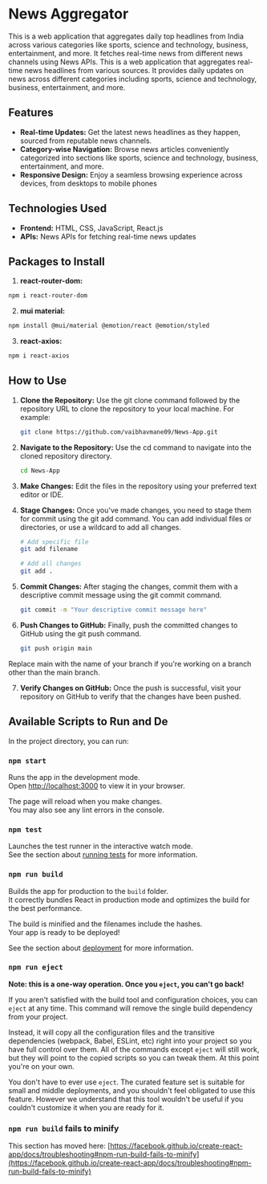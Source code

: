 # News Aggregator

This is a web application that aggregates daily top headlines from India across various categories like sports, science and technology, business, entertainment, and more. It fetches real-time news from different news channels using News APIs.
This is a web application that aggregates real-time news headlines from various sources. It provides daily updates on news across different categories including sports, science and technology, business, entertainment, and more.

## Features

- **Real-time Updates:** Get the latest news headlines as they happen, sourced from reputable news channels.
- **Category-wise Navigation:** Browse news articles conveniently categorized into sections like sports, science and technology, business, entertainment, and more.
- **Responsive Design:** Enjoy a seamless browsing experience across devices, from desktops to mobile phones

## Technologies Used

- **Frontend:** HTML, CSS, JavaScript, React.js
- **APIs:** News APIs for fetching real-time news updates

##  Packages to Install

1. **react-router-dom:**
```bash
npm i react-router-dom
```
2. **mui material:**
```bash
npm install @mui/material @emotion/react @emotion/styled
```
3. **react-axios:**
```bash
npm i react-axios
```

## How to Use

1. **Clone the Repository:** Use the git clone command followed by the repository URL to clone the repository to your local machine. For example:
   ```bash
   git clone https://github.com/vaibhavmane09/News-App.git
   ```
2. **Navigate to the Repository:** Use the cd command to navigate into the cloned repository directory.
    ```bash
   cd News-App
   ```
3.  **Make Changes:** Edit the files in the repository using your preferred text editor or IDE.

4. **Stage Changes:** Once you've made changes, you need to stage them for commit using the git add command. You can add individual files or directories, or use a wildcard to add all changes.
    ```bash
    # Add specific file
    git add filename

    # Add all changes
    git add .

    ```
5. **Commit Changes:** After staging the changes, commit them with a descriptive commit message using the git commit command.
    ```bash
    git commit -m "Your descriptive commit message here"

    ```

6. **Push Changes to GitHub:** Finally, push the committed changes to GitHub using the git push command.
    ```bash
    git push origin main

    ```
Replace main with the name of your branch if you're working on a branch other than the main branch.

7. **Verify Changes on GitHub:** Once the push is successful, visit your repository on GitHub to verify that the changes have been pushed.


## Available Scripts to Run and De

In the project directory, you can run:

### `npm start`

Runs the app in the development mode.\
Open [http://localhost:3000](http://localhost:3000) to view it in your browser.

The page will reload when you make changes.\
You may also see any lint errors in the console.

### `npm test`

Launches the test runner in the interactive watch mode.\
See the section about [running tests](https://facebook.github.io/create-react-app/docs/running-tests) for more information.

### `npm run build`

Builds the app for production to the `build` folder.\
It correctly bundles React in production mode and optimizes the build for the best performance.

The build is minified and the filenames include the hashes.\
Your app is ready to be deployed!

See the section about [deployment](https://facebook.github.io/create-react-app/docs/deployment) for more information.

### `npm run eject`

**Note: this is a one-way operation. Once you `eject`, you can't go back!**

If you aren't satisfied with the build tool and configuration choices, you can `eject` at any time. This command will remove the single build dependency from your project.

Instead, it will copy all the configuration files and the transitive dependencies (webpack, Babel, ESLint, etc) right into your project so you have full control over them. All of the commands except `eject` will still work, but they will point to the copied scripts so you can tweak them. At this point you're on your own.

You don't have to ever use `eject`. The curated feature set is suitable for small and middle deployments, and you shouldn't feel obligated to use this feature. However we understand that this tool wouldn't be useful if you couldn't customize it when you are ready for it.

### `npm run build` fails to minify

This section has moved here: [https://facebook.github.io/create-react-app/docs/troubleshooting#npm-run-build-fails-to-minify](https://facebook.github.io/create-react-app/docs/troubleshooting#npm-run-build-fails-to-minify)
